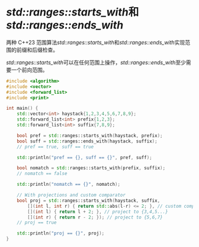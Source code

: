 # *std::ranges::starts_with*和*std::ranges::ends_with*

两种 C++23 范围算法*std::ranges::starts_with*和*std::ranges::ends_with*实现范围的前缀和后缀检查。

*std::ranges::starts_with*可以在任何范围上操作，*std::ranges::ends_with*至少需要一个前向范围。



```C++
#include <algorithm>
#include <vector>
#include <forward_list>
#include <print>

int main() {
    std::vector<int> haystack{1,2,3,4,5,6,7,8,9};
    std::forward_list<int> prefix{1,2,3};
    std::forward_list<int> suffix{7,8,9};

    bool pref = std::ranges::starts_with(haystack, prefix);
    bool suff = std::ranges::ends_with(haystack, suffix);
    // pref == true, suff == true

    std::println("pref == {}, suff == {}", pref, suff);

    bool nomatch = std::ranges::starts_with(prefix, suffix);
    // nomatch == false

    std::println("nomatch == {}", nomatch);

    // With projections and custom comparator
    bool proj = std::ranges::starts_with(haystack, suffix, 
        [](int l, int r) { return std::abs(l-r) <= 2; }, // custom comparator
        [](int l) { return l + 2; }, // project to {3,4,5...}
        [](int r) { return r - 2; }); // project to {5,6,7}
    // proj == true

    std::println("proj == {}", proj);
}
```

